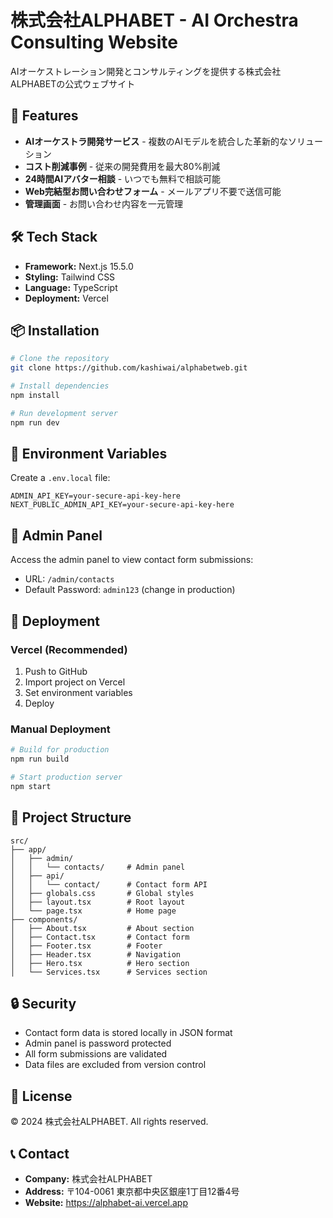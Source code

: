 # 株式会社ALPHABET - AI Orchestra Consulting Website

AIオーケストレーション開発とコンサルティングを提供する株式会社ALPHABETの公式ウェブサイト

## 🚀 Features

- **AIオーケストラ開発サービス** - 複数のAIモデルを統合した革新的なソリューション
- **コスト削減事例** - 従来の開発費用を最大80%削減
- **24時間AIアバター相談** - いつでも無料で相談可能
- **Web完結型お問い合わせフォーム** - メールアプリ不要で送信可能
- **管理画面** - お問い合わせ内容を一元管理

## 🛠 Tech Stack

- **Framework:** Next.js 15.5.0
- **Styling:** Tailwind CSS
- **Language:** TypeScript
- **Deployment:** Vercel

## 📦 Installation

```bash
# Clone the repository
git clone https://github.com/kashiwai/alphabetweb.git

# Install dependencies
npm install

# Run development server
npm run dev
```

## 🔧 Environment Variables

Create a `.env.local` file:

```env
ADMIN_API_KEY=your-secure-api-key-here
NEXT_PUBLIC_ADMIN_API_KEY=your-secure-api-key-here
```

## 📝 Admin Panel

Access the admin panel to view contact form submissions:

- URL: `/admin/contacts`
- Default Password: `admin123` (change in production)

## 🚀 Deployment

### Vercel (Recommended)

1. Push to GitHub
2. Import project on Vercel
3. Set environment variables
4. Deploy

### Manual Deployment

```bash
# Build for production
npm run build

# Start production server
npm start
```

## 📁 Project Structure

```
src/
├── app/
│   ├── admin/
│   │   └── contacts/     # Admin panel
│   ├── api/
│   │   └── contact/      # Contact form API
│   ├── globals.css       # Global styles
│   ├── layout.tsx        # Root layout
│   └── page.tsx          # Home page
├── components/
│   ├── About.tsx         # About section
│   ├── Contact.tsx       # Contact form
│   ├── Footer.tsx        # Footer
│   ├── Header.tsx        # Navigation
│   ├── Hero.tsx          # Hero section
│   └── Services.tsx      # Services section
```

## 🔒 Security

- Contact form data is stored locally in JSON format
- Admin panel is password protected
- All form submissions are validated
- Data files are excluded from version control

## 📄 License

© 2024 株式会社ALPHABET. All rights reserved.

## 📞 Contact

- **Company:** 株式会社ALPHABET
- **Address:** 〒104-0061 東京都中央区銀座1丁目12番4号
- **Website:** https://alphabet-ai.vercel.app